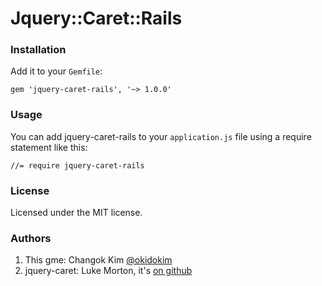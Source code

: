 # Jquery::Caret::Rails

### Installation

Add it to your `Gemfile`:
```
gem 'jquery-caret-rails', '~> 1.0.0'
```

### Usage

You can add jquery-caret-rails to your `application.js` file using a require statement like this:

```
//= require jquery-caret-rails
```

### License

Licensed under the MIT license.

### Authors
1. This gme: Changok Kim [@okidokim](http://twitter.com/okidokim)
2. jquery-caret: Luke Morton, it's [on github](https://github.com/DrPheltRight/jquery-caret)
